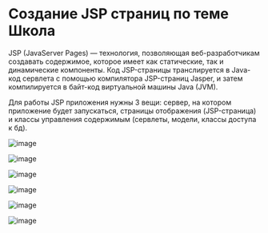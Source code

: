 # Создание JSP страниц по теме Школа

JSP (JavaServer Pages) — технология, позволяющая веб-разработчикам создавать содержимое, которое имеет как статические, так и динамические компоненты. Код JSP-страницы транслируется в Java-код сервлета с помощью компилятора JSP-страниц Jasper, и затем компилируется в байт-код виртуальной машины Java (JVM).

Для работы JSP приложения нужны 3 вещи: сервер, на котором приложение будет запускаться, страницы отображения (JSP-страница) и классы управления содержимым (сервлеты, модели, классы доступа к бд).

![image](https://github.com/Evgescha/2012-4723-School-JSPCrud/assets/38140129/4dc33cb9-7a09-4e5e-a38b-2aaa13f94df5)

![image](https://github.com/Evgescha/2012-4723-School-JSPCrud/assets/38140129/bb4f4d0a-d44a-40e5-966b-5112e418d3d9)

![image](https://github.com/Evgescha/2012-4723-School-JSPCrud/assets/38140129/6db593ec-bf77-4f9c-98f8-bc482fdff28a)

![image](https://github.com/Evgescha/2012-4723-School-JSPCrud/assets/38140129/7896b04e-f651-4d3c-9c07-88bdbae9409d)

![image](https://github.com/Evgescha/2012-4723-School-JSPCrud/assets/38140129/da78b237-f7d7-4fd1-a189-d53287e2c9da)

![image](https://github.com/Evgescha/2012-4723-School-JSPCrud/assets/38140129/5161cf99-ebc3-499d-b2c6-857c566f571c)



